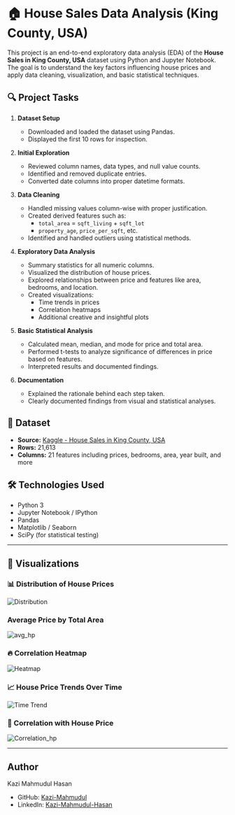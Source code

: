 # 🏠 House Sales Data Analysis (King County, USA)

This project is an end-to-end exploratory data analysis (EDA) of the **House Sales in King County, USA** dataset using Python and Jupyter Notebook. The goal is to understand the key factors influencing house prices and apply data cleaning, visualization, and basic statistical techniques.

## 🔍 Project Tasks

1. **Dataset Setup**
   - Downloaded and loaded the dataset using Pandas.
   - Displayed the first 10 rows for inspection.

2. **Initial Exploration**
   - Reviewed column names, data types, and null value counts.
   - Identified and removed duplicate entries.
   - Converted date columns into proper datetime formats.

3. **Data Cleaning**
   - Handled missing values column-wise with proper justification.
   - Created derived features such as:
     - `total_area` = `sqft_living` + `sqft_lot`
     - `property_age`, `price_per_sqft`, etc.
   - Identified and handled outliers using statistical methods.

4. **Exploratory Data Analysis**
   - Summary statistics for all numeric columns.
   - Visualized the distribution of house prices.
   - Explored relationships between price and features like area, bedrooms, and location.
   - Created visualizations:
     - Time trends in prices
     - Correlation heatmaps
     - Additional creative and insightful plots

5. **Basic Statistical Analysis**
   - Calculated mean, median, and mode for price and total area.
   - Performed t-tests to analyze significance of differences in price based on features.
   - Interpreted results and documented findings.

6. **Documentation**
   - Explained the rationale behind each step taken.
   - Clearly documented findings from visual and statistical analyses.

## 📁 Dataset

- **Source:** [Kaggle - House Sales in King County, USA](https://www.kaggle.com/datasets/harlfoxem/housesalesprediction)
- **Rows:** 21,613
- **Columns:** 21 features including prices, bedrooms, area, year built, and more

## 🛠️ Technologies Used

- Python 3
- Jupyter Notebook / IPython
- Pandas
- Matplotlib / Seaborn
- SciPy (for statistical testing)

---

## 📸 Visualizations

### 📊 Distribution of House Prices
![Distribution](https://i.postimg.cc/Wzhc8Ym6/distribution-hp.png)

### Average Price by Total Area
![avg_hp](https://i.postimg.cc/904sZRVL/avg-price-by-total-area.png)

### 🔥 Correlation Heatmap
![Heatmap](https://i.postimg.cc/QdgwQrGZ/correlation-heatmap.png)

### 📈 House Price Trends Over Time
![Time Trend](https://i.postimg.cc/N0gVbPB9/hp-trend.png)

### 🧮 Correlation with House Price
![Correlation_hp](https://i.postimg.cc/fLPrzzXm/correlation-hp.png)

---

## Author
Kazi Mahmudul Hasan 
- GitHub: [Kazi-Mahmudul](https://github.com/Kazi-Mahmudul)
- LinkedIn: [Kazi-Mahmudul-Hasan](www.linkedin.com/in/kazi-mahmudul-hasan)


